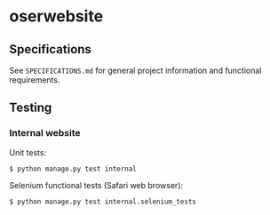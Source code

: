 # oserwebsite

## Specifications

See `SPECIFICATIONS.md` for general project information and functional requirements.

## Testing

### Internal website

Unit tests:

```
$ python manage.py test internal
```

Selenium functional tests (Safari web browser):

```
$ python manage.py test internal.selenium_tests
```

